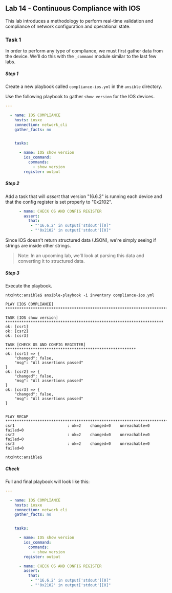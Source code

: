 ## Lab 14 - Continuous Compliance with IOS

This lab introduces a methodology to perform real-time validation and compliance of network configuration and operational state.

### Task 1

In order to perform any type of compliance, we must first gather data from the device.  We'll do this with the `_command` module similar to the last few labs.

##### Step 1

Create a new playbook called `compliance-ios.yml` in the `ansible` directory.  

Use the following playbook to gather `show version` for the IOS devices.

```yaml
---

  - name: IOS COMPLIANCE
    hosts: iosxe
    connection: network_cli
    gather_facts: no


    tasks:

      - name: IOS show version
        ios_command:
          commands: 
            - show version
        register: output

```

##### Step 2

Add a task that will _assert_ that version "16.6.2" is running each device and that the config register is set properly to "0x2102".

```yaml
      - name: CHECK OS AND CONFIG REGISTER
        assert:
          that:
           - "'16.6.2' in output['stdout'][0]"
           - "'0x2102' in output['stdout'][0]"

```

Since IOS doesn't return structured data (JSON), we're simply seeing if strings are inside other strings.  

> Note: In an upcoming lab, we'll look at parsing this data and converting it to structured data.

##### Step 3

Execute the playbook.

```
ntc@ntc:ansible$ ansible-playbook -i inventory compliance-ios.yml   

PLAY [IOS COMPLIANCE] ***********************************************************************

TASK [IOS show version] *********************************************************************
ok: [csr1]
ok: [csr2]
ok: [csr3]

TASK [CHECK OS AND CONFIG REGISTER] *********************************************************
ok: [csr1] => {
    "changed": false, 
    "msg": "All assertions passed"
}
ok: [csr2] => {
    "changed": false, 
    "msg": "All assertions passed"
}
ok: [csr3] => {
    "changed": false, 
    "msg": "All assertions passed"
}


PLAY RECAP **********************************************************************************
csr1                       : ok=2    changed=0    unreachable=0    failed=0   
csr2                       : ok=2    changed=0    unreachable=0    failed=0   
csr3                       : ok=2    changed=0    unreachable=0    failed=0   

ntc@ntc:ansible$ 
```

##### Check

Full and final playbook will look like this:

```yaml
---

  - name: IOS COMPLIANCE
    hosts: iosxe
    connection: network_cli
    gather_facts: no


    tasks:

      - name: IOS show version
        ios_command:
          commands:
            - show version
        register: output

      - name: CHECK OS AND CONFIG REGISTER
        assert:
          that:
           - "'16.6.2' in output['stdout'][0]"
           - "'0x2102' in output['stdout'][0]"

```

